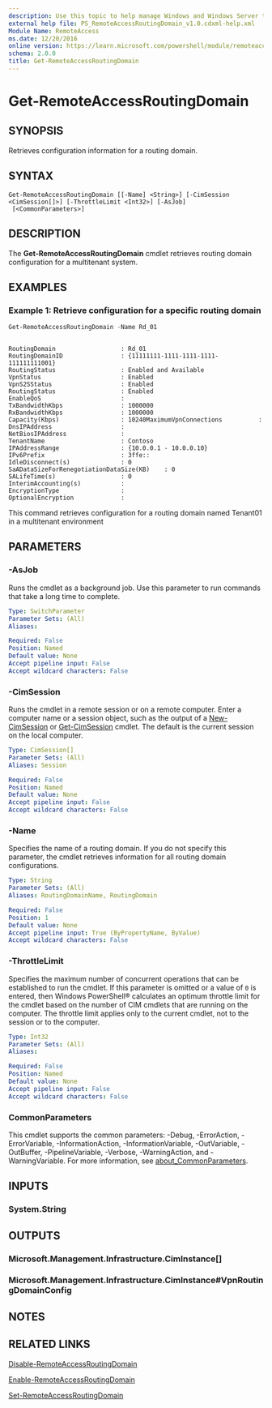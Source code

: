 ```yaml
---
description: Use this topic to help manage Windows and Windows Server technologies with Windows PowerShell.
external help file: PS_RemoteAccessRoutingDomain_v1.0.cdxml-help.xml
Module Name: RemoteAccess
ms.date: 12/20/2016
online version: https://learn.microsoft.com/powershell/module/remoteaccess/get-remoteaccessroutingdomain?view=windowsserver2025-ps&wt.mc_id=ps-gethelp
schema: 2.0.0
title: Get-RemoteAccessRoutingDomain
---
```


# Get-RemoteAccessRoutingDomain

## SYNOPSIS
Retrieves configuration information for a routing domain.

## SYNTAX

```
Get-RemoteAccessRoutingDomain [[-Name] <String>] [-CimSession <CimSession[]>] [-ThrottleLimit <Int32>] [-AsJob]
 [<CommonParameters>]
```

## DESCRIPTION
The **Get-RemoteAccessRoutingDomain** cmdlet retrieves routing domain configuration for a multitenant system.

## EXAMPLES

### Example 1: Retrieve configuration for a specific routing domain
```powershell
Get-RemoteAccessRoutingDomain -Name Rd_01
```

```Output

RoutingDomain                  : Rd_01
RoutingDomainID                : {11111111-1111-1111-1111-111111111001}
RoutingStatus                  : Enabled and Available
VpnStatus                      : Enabled
VpnS2SStatus                   : Enabled
RoutingStatus                  : Enabled
EnableQoS                      :
TxBandwidthKbps                : 1000000
RxBandwidthKbps                : 1000000
Capacity(Kbps)                 : 10240MaximumVpnConnections          :
DnsIPAddress                   :
NetBiosIPAddress               :
TenantName                     : Contoso
IPAddressRange                 : {10.0.0.1 - 10.0.0.10}
IPv6Prefix                     : 3ffe::
IdleDisconnect(s)              : 0
SaADataSizeForRenegotiationDataSize(KB)    : 0
SALifeTime(s)                  : 0
InterimAccounting(s)           :
EncryptionType                 :
OptionalEncryption             :
```

This command retrieves configuration for a routing domain named Tenant01 in a multitenant environment

## PARAMETERS

### -AsJob
Runs the cmdlet as a background job. Use this parameter to run commands that take a long time to complete.

```yaml
Type: SwitchParameter
Parameter Sets: (All)
Aliases:

Required: False
Position: Named
Default value: None
Accept pipeline input: False
Accept wildcard characters: False
```

### -CimSession
Runs the cmdlet in a remote session or on a remote computer.
Enter a computer name or a session object, such as the output of a [New-CimSession](https://go.microsoft.com/fwlink/p/?LinkId=227967) or [Get-CimSession](https://go.microsoft.com/fwlink/p/?LinkId=227966) cmdlet.
The default is the current session on the local computer.

```yaml
Type: CimSession[]
Parameter Sets: (All)
Aliases: Session

Required: False
Position: Named
Default value: None
Accept pipeline input: False
Accept wildcard characters: False
```

### -Name
Specifies the name of a routing domain.
If you do not specify this parameter, the cmdlet retrieves information for all routing domain configurations.

```yaml
Type: String
Parameter Sets: (All)
Aliases: RoutingDomainName, RoutingDomain

Required: False
Position: 1
Default value: None
Accept pipeline input: True (ByPropertyName, ByValue)
Accept wildcard characters: False
```

### -ThrottleLimit
Specifies the maximum number of concurrent operations that can be established to run the cmdlet.
If this parameter is omitted or a value of `0` is entered, then Windows PowerShell® calculates an optimum throttle limit for the cmdlet based on the number of CIM cmdlets that are running on the computer.
The throttle limit applies only to the current cmdlet, not to the session or to the computer.

```yaml
Type: Int32
Parameter Sets: (All)
Aliases:

Required: False
Position: Named
Default value: None
Accept pipeline input: False
Accept wildcard characters: False
```

### CommonParameters
This cmdlet supports the common parameters: -Debug, -ErrorAction, -ErrorVariable, -InformationAction, -InformationVariable, -OutVariable, -OutBuffer, -PipelineVariable, -Verbose, -WarningAction, and -WarningVariable. For more information, see [about_CommonParameters](https://go.microsoft.com/fwlink/?LinkID=113216).

## INPUTS

### System.String

## OUTPUTS

### Microsoft.Management.Infrastructure.CimInstance[]

### Microsoft.Management.Infrastructure.CimInstance#VpnRoutingDomainConfig

## NOTES

## RELATED LINKS

[Disable-RemoteAccessRoutingDomain](./Disable-RemoteAccessRoutingDomain.md)

[Enable-RemoteAccessRoutingDomain](./Enable-RemoteAccessRoutingDomain.md)

[Set-RemoteAccessRoutingDomain](./Set-RemoteAccessRoutingDomain.md)

